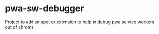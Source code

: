 # pwa-sw-debugger
Project to add snippet or extension to help to debug pwa service workers out of chrome
